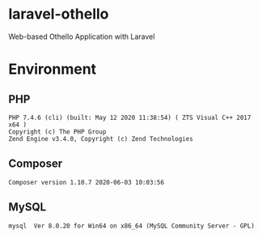 # laravel-othello
Web-based Othello Application with Laravel

# Environment
## PHP
```
PHP 7.4.6 (cli) (built: May 12 2020 11:38:54) ( ZTS Visual C++ 2017 x64 )
Copyright (c) The PHP Group
Zend Engine v3.4.0, Copyright (c) Zend Technologies
```

## Composer
```
Composer version 1.10.7 2020-06-03 10:03:56
```

## MySQL
```
mysql  Ver 8.0.20 for Win64 on x86_64 (MySQL Community Server - GPL)
```